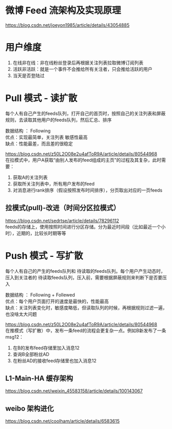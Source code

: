 
# 微博 Feed 流架构及实现原理
https://blog.csdn.net/joeyon1985/article/details/43054885

# 用户维度
1. 在线非在线：非在线粉丝登录后再根据关注列表拉取微博订阅列表
2. 活跃非活跃：就是一个事件不会推给所有关注者，只会推给活跃的用户
3. 当天是否登陆过

# Pull 模式 - 读扩散
每个人有自己产生的feeds队列，打开自己的首页时，按照自己的关注列表和屏蔽规则，去读取其他用户的feeds队列，然后汇总、排序

数据结构 ： Following  
优点：实现最简单，关注列表 敏感性最高  
缺点：性能最差，而且差的很稳定

https://blog.csdn.net/z50L2O08e2u4afToR9A/article/details/80544968  
在拉模式中，用户A获取“由别人发布的feed组成的主页”的过程及其复杂，此时需要：
1. 获取A的关注列表
2. 获取所关注列表中，所有用户发布的feed
3. 对消息进行rank排序（假设按照发布时间排序），分页取出对应的一页feeds

## 拉模式(pull)-改进（时间分区拉模式）
https://blog.csdn.net/sedrtse/article/details/78296112  
feeds的存储上，使用按照时间进行分区存储。分为最近时间段（比如最近一个小时），近期的，比较长时期等等



# Push 模式 - 写扩散
每个人有自己的产生的feeds队列和 待读取的feeds队列。每个用户产生动态时，压入到关注者的 待读取feeds队列，压入前，需要根据屏蔽规则来判断下是否要压入

数据结构 ： Following + Follewed  
优点：每个用户页面打开的速度是最快的，性能最高  
缺点：关注列表变化时，敏感度略低，但读取队列的时候，再根据规则过滤一遍，也没啥太大问题

https://blog.csdn.net/z50L2O08e2u4afToR9A/article/details/80544968  
在推模式（写扩散）中，发布一条feed的流程会更复杂一点。例如B新发布了一条msg12：
1. 在B的发布feed存储里加入消息12
2. 查询B全部粉丝AD
3. 在粉丝AD的接收feed存储里也加入消息12

## L1-Main-HA 缓存架构
https://blog.csdn.net/weixin_45583158/article/details/100143067

## weibo 架构进化
https://blog.csdn.net/coolham/article/details/6583615  

